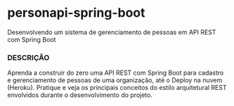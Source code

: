 # personapi-spring-boot #
 Desenvolvendo um sistema de gerenciamento de pessoas em API REST com Spring Boot
 
### DESCRIÇÃO ###
Aprenda a construir do zero uma API REST com Spring Boot para cadastro e gerenciamento de pessoas de uma organização, até o Deploy na nuvem (Heroku). Pratique e veja os principais conceitos do estilo arquitetural REST envolvidos durante o desenvolvimento do projeto.
 

